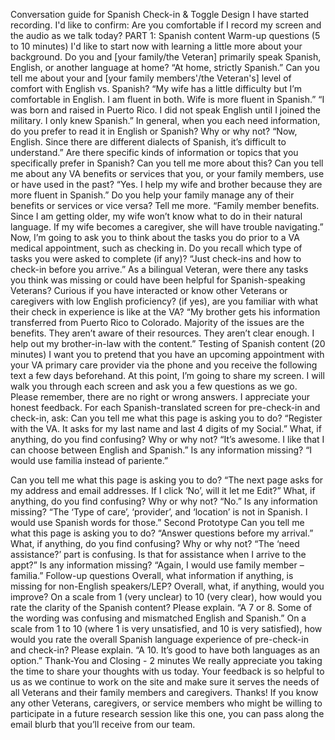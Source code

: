 Conversation guide for Spanish Check-in & Toggle Design
I have started recording. I'd like to confirm: Are you comfortable if I record my screen and the audio as we talk today?
PART 1: Spanish content
Warm-up questions (5 to 10 minutes)
I'd like to start now with learning a little more about your background.
Do you and [your family/the Veteran] primarily speak Spanish, English, or another language at home?
“At home, strictly Spanish.”
Can you tell me about your and [your family members'/the Veteran's] level of comfort with English vs. Spanish?
“My wife has a little difficulty but I’m comfortable in English. I am fluent in both. Wife is more fluent in Spanish.”
“I was born and raised in Puerto Rico. I did not speak English until I joined the military. I only knew Spanish.”
In general, when you each need information, do you prefer to read it in English or Spanish?
Why or why not?
“Now, English. Since there are different dialects of Spanish, it’s difficult to understand.”
Are there specific kinds of information or topics that you specifically prefer in Spanish? Can you tell me more about this?
Can you tell me about any VA benefits or services that you, or your family members, use or have used in the past?
“Yes. I help my wife and brother because they are more fluent in Spanish.”
Do you help your family manage any of their benefits or services or vice versa? Tell me more.
“Family member benefits. Since I am getting older, my wife won’t know what to do in their natural language. If my wife becomes a caregiver, she will have trouble navigating.”
Now, I’m going to ask you to think about the tasks you do prior to a VA medical appointment, such as checking in.
Do you recall which type of tasks you were asked to complete (if any)?
“Just check-ins and how to check-in before you arrive.” 
As a bilingual Veteran, were there any tasks you think was missing or could have been helpful for Spanish-speaking Veterans?
Curious if you have interacted or know other Veterans or caregivers with low English proficiency? (if yes), are you familiar with what their check in experience is like at the VA?
“My brother gets his information transferred from Puerto Rico to Colorado. Majority of the issues are the benefits. They aren’t aware of their resources. They aren’t clear enough. I help out my brother-in-law with the content.”
Testing of Spanish content (20 minutes)
I want you to pretend that you have an upcoming appointment with your VA primary care provider via the phone and you receive the following text a few days beforehand. At this point, I’m going to share my screen. I will walk you through each screen and ask you a few questions as we go. Please remember, there are no right or wrong answers. I appreciate your honest feedback.
For each Spanish-translated screen for pre-check-in and check-in, ask:
Can you tell me what this page is asking you to do?
“Register with the VA. It asks for my last name and last 4 digits of my Social.”
What, if anything, do you find confusing? Why or why not?
“It’s awesome. I like that I can choose between English and Spanish.”
Is any information missing?
“I would use familia instead of pariente.”
 
Can you tell me what this page is asking you to do?
“The next page asks for my address and email addresses. If I click ‘No’, will it let me Edit?”
What, if anything, do you find confusing? Why or why not?
“No.”
Is any information missing?
“The ‘Type of care’, ‘provider’, and ‘location’ is not in Spanish. I would use Spanish words for those.”
Second Prototype
Can you tell me what this page is asking you to do?
“Answer questions before my arrival.”
What, if anything, do you find confusing? Why or why not?
“The ‘need assistance?’ part is confusing. Is that for assistance when I arrive to the appt?”
Is any information missing?
“Again, I would use family member – familia.”
Follow-up questions
Overall, what information if anything, is missing for non-English speakers/LEP?
Overall, what, if anything, would you improve?
On a scale from 1 (very unclear) to 10 (very clear), how would you rate the clarity of the Spanish content? Please explain.
“A 7 or 8. Some of the wording was confusing and mismatched English and Spanish.”
On a scale from 1 to 10 (where 1 is very unsatisfied, and 10 is very satisfied), how would you rate the overall Spanish language experience of pre-check-in and check-in? Please explain.
“A 10. It’s good to have both languages as an option.”
Thank-You and Closing - 2 minutes
We really appreciate you taking the time to share your thoughts with us today. Your feedback is so helpful to us as we continue to work on the site and make sure it serves the needs of all Veterans and their family members and caregivers. Thanks! If you know any other Veterans, caregivers, or service members who might be willing to participate in a future research session like this one, you can pass along the email blurb that you’ll receive from our team.

